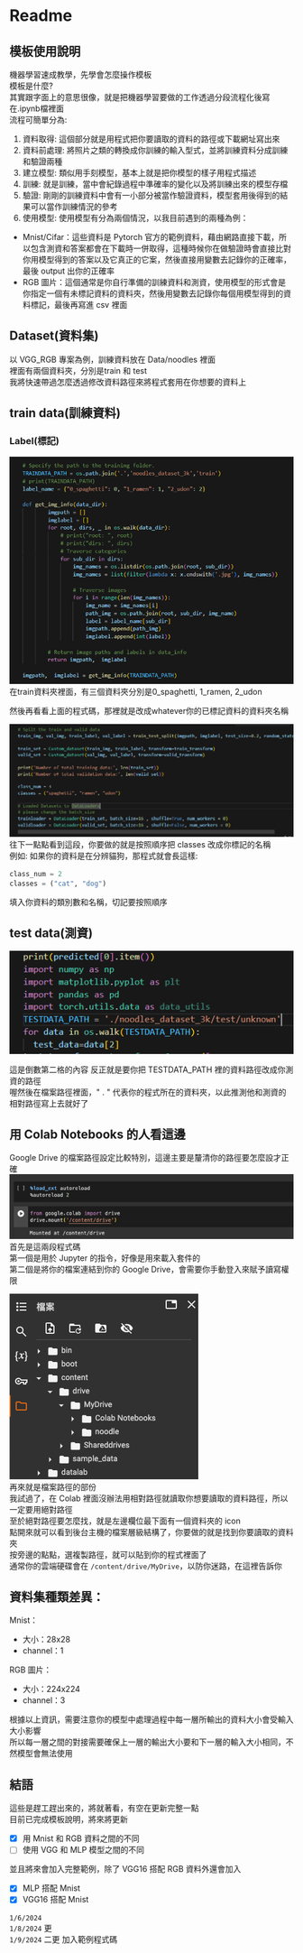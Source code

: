 # Readme
## 模板使用說明
機器學習速成教學，先學會怎麼操作模板  
模板是什麼?  
其實跟字面上的意思很像，就是把機器學習要做的工作透過分段流程化後寫在.ipynb檔裡面  
流程可簡單分為:
1. 資料取得: 這個部分就是用程式把你要讀取的資料的路徑或下載網址寫出來
2. 資料前處理: 將照片之類的轉換成你訓練的輸入型式，並將訓練資料分成訓練和驗證兩種
3. 建立模型: 類似用手刻模型，基本上就是把你模型的樣子用程式描述
4. 訓練: 就是訓練，當中會紀錄過程中準確率的變化以及將訓練出來的模型存檔
5. 驗證: 剛剛的訓練資料中會有一小部分被當作驗證資料，模型套用後得到的結果可以當作訓練情況的參考
6. 使用模型: 使用模型有分為兩個情況，以我目前遇到的兩種為例：
* Mnist/Cifar：這些資料是 Pytorch 官方的範例資料，藉由網路直接下載，所以包含測資和答案都會在下載時一併取得，這種時候你在做驗證時會直接比對你用模型得到的答案以及它真正的它案，然後直接用變數去記錄你的正確率，最後 output 出你的正確率
* RGB 圖片：這個通常是你自行準備的訓練資料和測資，使用模型的形式會是你指定一個有未標記資料的資料夾，然後用變數去記錄你每個用模型得到的資料標記，最後再寫進 csv 裡面

## Dataset(資料集)
以 VGG_RGB 專案為例，訓練資料放在 Data/noodles 裡面  
裡面有兩個資料夾，分別是train 和 test  
我將快速帶過怎麼透過修改資料路徑來將程式套用在你想要的資料上
## train data(訓練資料)

### Label(標記)
![Alt text](image/image.png)  
在train資料夾裡面，有三個資料夾分別是0_spaghetti, 1_ramen, 2_udon

然後再看看上面的程式碼，那裡就是改成whatever你的已標記資料的資料夾名稱

![Alt text](image/image-1.png)  
往下一點點看到這段，你要做的就是按照順序把 classes 改成你標記的名稱  
例如: 如果你的資料是在分辨貓狗，那程式就會長這樣:
```python
class_num = 2
classes = ("cat", "dog")
```
填入你資料的類別數和名稱，切記要按照順序

## test data(測資)
![Alt text](image/image-2.png)

這是倒數第二格的內容
反正就是要你把 TESTDATA_PATH 裡的資料路徑改成你測資的路徑  
喔然後在檔案路徑裡面，" . " 代表你的程式所在的資料夾，以此推測他和測資的相對路徑寫上去就好了  

## 用 Colab Notebooks 的人看這邊
Google Drive 的檔案路徑設定比較特別，這邊主要是釐清你的路徑要怎麼設才正確  
![Alt text](image/image-3.png)  
首先是這兩段程式碼  
第一個是用於 Jupyter 的指令，好像是用來載入套件的  
第二個是將你的檔案連結到你的 Google Drive，會需要你手動登入來賦予讀寫權限  

![Alt text](image/image-4.png)  
再來就是檔案路徑的部份  
我試過了，在 Colab 裡面沒辦法用相對路徑就讀取你想要讀取的資料路徑，所以一定要用絕對路徑  
至於絕對路徑要怎麼找，就是左邊欄位最下面有一個資料夾的 icon  
點開來就可以看到後台主機的檔案層級結構了，你要做的就是找到你要讀取的資料夾  
按旁邊的點點，選複製路徑，就可以貼到你的程式裡面了  
通常你的雲端硬碟會在 `/content/drive/MyDrive`，以防你迷路，在這裡告訴你


## 資料集種類差異：
Mnist：
* 大小：28x28
* channel：1  

RGB 圖片：
* 大小：224x224
* channel：3

根據以上資訊，需要注意你的模型中處理過程中每一層所輸出的資料大小會受輸入大小影響  
所以每一層之間的對接需要確保上一層的輸出大小要和下一層的輸入大小相同，不然模型會無法使用

## 結語
這些是趕工趕出來的，將就著看，有空在更新完整一點  
目前已完成模板說明，將來將更新  
- [x] 用 Mnist 和 RGB 資料之間的不同
- [ ] 使用 VGG 和 MLP 模型之間的不同  

並且將來會加入完整範例，除了 VGG16 搭配 RGB 資料外還會加入
- [x] MLP 搭配 Mnist
- [x] VGG16 搭配 Mnist

`1/6/2024`  
`1/8/2024` 更  
`1/9/2024` 二更 加入範例程式碼  